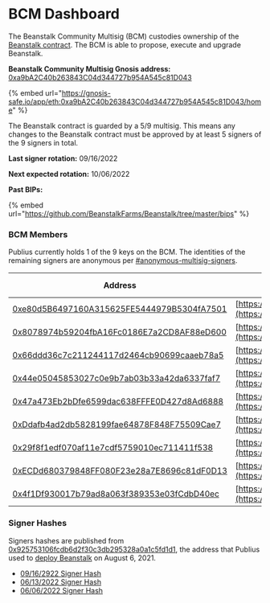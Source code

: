 # BCM Dashboard

The Beanstalk Community Multisig (BCM) custodies ownership of the [Beanstalk contract](../../additional-resources/contracts.md). The BCM is able to propose, execute and upgrade Beanstalk.

**Beanstalk Community Multisig Gnosis address:** [0xa9bA2C40b263843C04d344727b954A545c81D043](https://etherscan.io/address/0xa9bA2C40b263843C04d344727b954A545c81D043)

{% embed url="https://gnosis-safe.io/app/eth:0xa9bA2C40b263843C04d344727b954A545c81D043/home" %}

The Beanstalk contract is guarded by a 5/9 multisig. This means any changes to the Beanstalk contract must be approved by at least 5 signers of the 9 signers in total.

**Last signer rotation:** 09/16/2022

**Next expected rotation:** 10/06/2022

**Past BIPs:**

{% embed url="https://github.com/BeanstalkFarms/Beanstalk/tree/master/bips" %}

### BCM Members

Publius currently holds 1 of the 9 keys on the BCM. The identities of the remaining signers are anonymous per [#anonymous-multisig-signers](bcm-process.md#anonymous-multisig-signers "mention").

| Address                                                                                                               | Verification tx                                                            | Date of last tx                                                                                  |
| --------------------------------------------------------------------------------------------------------------------- | -------------------------------------------------------------------------- | ------------------------------------------------------------------------------------------------ |
| [0xe80d5B6497160A315625FE5444979B5304fA7501](https://etherscan.io/address/0xe80d5B6497160A315625FE5444979B5304fA7501) | [https://etherscan.io/verifySig/7206](https://etherscan.io/verifySig/7206) | [08/16/22](https://etherscan.io/verifiedSignatures?q=0xe80d5b6497160a315625fe5444979b5304fa7501) |
| [0x8078974b59204fbA16Fc0186E7a2CD8AF88eD600](https://etherscan.io/address/0x8078974b59204fbA16Fc0186E7a2CD8AF88eD600) | [https://etherscan.io/verifySig/7219](https://etherscan.io/verifySig/7219) | [08/16/22](https://etherscan.io/verifiedSignatures?q=0x8078974b59204fba16fc0186e7a2cd8af88ed600) |
| [0x66ddd36c7c211244117d2464cb90699caaeb78a5](https://etherscan.io/address/0x66ddd36c7c211244117d2464cb90699caaeb78a5) | [https://etherscan.io/verifySig/7220](https://etherscan.io/verifySig/7220) | [08/16/22](https://etherscan.io/verifiedSignatures?q=0x66ddd36c7c211244117d2464cb90699caaeb78a5) |
| [0x44e05045853027c0e9b7ab03b33a42da6337faf7](https://etherscan.io/address/0x44e05045853027c0e9b7ab03b33a42da6337faf7) | [https://etherscan.io/verifySig/7194](https://etherscan.io/verifySig/7194) | [08/16/22](https://etherscan.io/verifiedSignatures?q=0x44e05045853027c0e9b7ab03b33a42da6337faf7) |
| [0x47a473Eb2bDfe6599dac638FFFE0D427d8Ad6888](https://etherscan.io/address/0x47a473Eb2bDfe6599dac638FFFE0D427d8Ad6888) | [https://etherscan.io/verifySig/7207](https://etherscan.io/verifySig/7207) | [08/16/22](https://etherscan.io/verifiedSignatures?q=0x47a473eb2bdfe6599dac638fffe0d427d8ad6888) |
| [0xDdafb4ad2db5828199fae64878F848F75509Cae7](https://etherscan.io/address/0xDdafb4ad2db5828199fae64878F848F75509Cae7) | [https://etherscan.io/verifySig/9999](https://etherscan.io/verifySig/9999) | [09/13/22](https://etherscan.io/verifiedSignatures?q=0xDdafb4ad2db5828199fae64878F848F75509Cae7) |
| [0x29f8f1edf070af11e7cdf5759010ec711411f538](https://etherscan.io/address/0x29f8f1edf070af11e7cdf5759010ec711411f538) | [https://etherscan.io/verifySig/7213](https://etherscan.io/verifySig/7213) | [08/16/22](https://etherscan.io/verifiedSignatures?q=0x29f8f1edf070af11e7cdf5759010ec711411f538) |
| [0xECDd680379848FF080F23e28a7E8696c81dF0D13](https://etherscan.io/address/0xECDd680379848FF080F23e28a7E8696c81dF0D13) | [https://etherscan.io/verifySig/7307](https://etherscan.io/verifySig/7307) | [08/16/22](https://etherscan.io/verifiedSignatures?q=0xecdd680379848ff080f23e28a7e8696c81df0d13) |
| [0x4f1Df930017b79ad8a063f389353e03fCdbD40ec](https://etherscan.io/address/0x4f1Df930017b79ad8a063f389353e03fCdbD40ec) | [https://etherscan.io/verifySig/7347](https://etherscan.io/verifySig/7347) | [08/16/22](https://etherscan.io/verifiedSignatures?q=0x4f1df930017b79ad8a063f389353e03fcdbd40ec) |

### Signer Hashes

Signers hashes are published from [0x925753106fcdb6d2f30c3db295328a0a1c5fd1d1](https://etherscan.io/address/0x925753106fcdb6d2f30c3db295328a0a1c5fd1d1), the address that Publius used to [deploy Beanstalk](https://etherscan.io/tx/0x40b23cea3aa6e1a7dd89bbcd24c67f6fa1f6d663d7609f14046cd6cf50b6ce86) on August 6, 2021.

* [09/16/2922 Signer Hash](https://etherscan.io/verifySig/10511)
* [06/13/2022 Signer Hash](https://etherscan.io/verifySig/7236)
* [06/06/2022 Signer Hash](https://etherscan.io/verifySig/7236)
